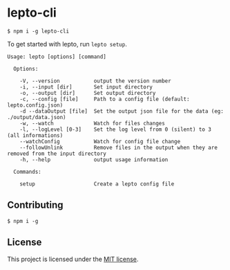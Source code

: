 # lepto-cli

```shell
$ npm i -g lepto-cli
```

To get started with lepto, run `lepto setup`.

```
Usage: lepto [options] [command]

  Options:

    -V, --version           output the version number
    -i, --input [dir]       Set input directory
    -o, --output [dir]      Set output directory
    -c, --config [file]     Path to a config file (default: lepto.config.json)
    -d --dataOutput [file]  Set the output json file for the data (eg: ./output/data.json)
    -w, --watch             Watch for files changes
    -l, --logLevel [0-3]    Set the log level from 0 (silent) to 3 (all informations)
    --watchConfig           Watch for config file change
    --followUnlink          Remove files in the output when they are removed from the input directory
    -h, --help              output usage information

  Commands:

    setup                   Create a lepto config file
```

## Contributing

```shell
$ npm i -g
```

## License

This project is licensed under the [MIT license](LICENSE).
